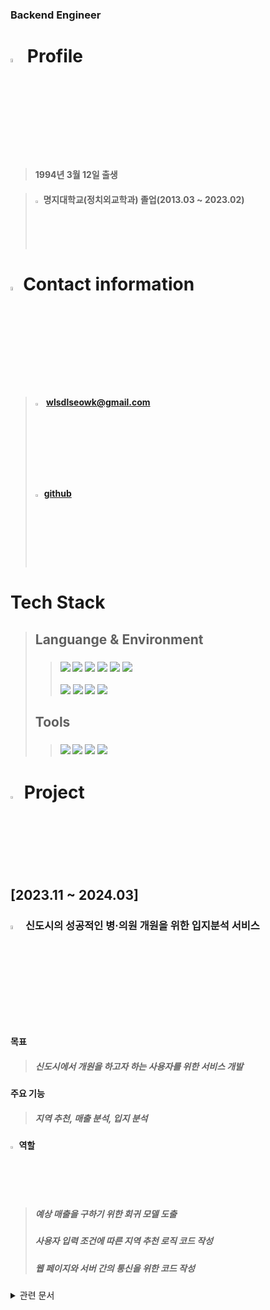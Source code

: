 ### Backend Engineer

# <img src="https://github.com/Tarikul-Islam-Anik/Animated-Fluent-Emojis/blob/master/Emojis/Objects/Identification%20Card.png" alt="profile" width="4%"> Profile
 
>#### 1994년 3월 12일 출생
 
>#### <img src="https://github.com/Tarikul-Islam-Anik/Animated-Fluent-Emojis/blob/master/Emojis/Travel%20and%20places/School.png" alt="Eyes" width="2%" > 명지대학교(정치외교학과) 졸업(2013.03 ~ 2023.02)
 

# <img src="https://github.com/Tarikul-Islam-Anik/Animated-Fluent-Emojis/blob/master/Emojis/Objects/Open%20Mailbox%20with%20Raised%20Flag.png" alt="info" width="4%">Contact information

>#### <img src="https://github.com/Tarikul-Islam-Anik/Animated-Fluent-Emojis/blob/master/Emojis/Objects/E-Mail.png" alt="email" width="3%" > wlsdlseowk@gmail.com
>#### <img src="https://github.com/Dongyoung-Kwak/Portfolio/assets/147033486/e8e11bde-6c96-4e76-b58d-e1cd8661a827" alt="github" width="3%">[github](https://github.com/Dongyoung-Kwak)

 # Tech Stack

>## Languange & Environment
>>###  <img src="https://img.shields.io/badge/java-007396?style=flat-square&logo=java&logoColor=white"/> <img src="https://img.shields.io/badge/JavaScript-F7DF1E?style=flat-square&logo=javascript&logoColor=black"/> <img src="https://img.shields.io/badge/MySQL-4479A1?style=flat&logo=MySQL&logoColor=white" /> <img src="https://img.shields.io/badge/HTML5-E34F26?style=flat-square&logo=html5&logoColor=white"/> <img src="https://img.shields.io/badge/CSS3-1572B6?style=flat-square&logo=css3&logoColor=white"/> <img src="https://img.shields.io/badge/Bootstrapap-7952B3?style=flat-square&logo=bootstrap&logoColor=white"/>
>><img src="https://img.shields.io/badge/Apache Tomcat-F8DC75?style=flat-square&logo=apachetomcat&logoColor=black"/> <img src="https://img.shields.io/badge/Spring-6DB33F?style=flat-square&logo=Spring&logoColor=white"/> <img src="https://img.shields.io/badge/ORACLE-F80000?style=flat-square&logo=oracle&logoColor=white"/> <img src="https://img.shields.io/badge/Mybatis-000000?style=flat&logo=Fluentd&logoColor=white" />
>## Tools
>> ### <img src="https://img.shields.io/badge/Eclipse%20IDE-2C2255?style=flat&logo=EclipseIDE&logoColor=white" /> <img src="https://img.shields.io/badge/Visual Studio Code-007ACC?style=flat-square&logo=Visual Studio Code&logoColor=white"/>  <img src="https://img.shields.io/badge/GitHub-181717?style=flat&logo=GitHub&logoColor=white" /> <img src="https://img.shields.io/badge/Tomcat-F8DC75?style=flat&logo=ApacheTomcat&logoColor=white" />
# <img src="https://github.com/Tarikul-Islam-Anik/Animated-Fluent-Emojis/blob/master/Emojis/Objects/Spiral%20Notepad.png" alt="profile" width="3%" > Project

## [2023.11 ~ 2024.03]

### <img src="https://github.com/Tarikul-Islam-Anik/Animated-Fluent-Emojis/blob/master/Emojis/Travel%20and%20places/Hospital.png" alt="profile" width="4%"> 신도시의 성공적인 병·의원 개원을 위한 입지분석 서비스

#### 목표 
>##### 신도시에서 개원을 하고자 하는 사용자를 위한 서비스 개발

#### 주요 기능
>##### 지역 추천, 매출 분석, 입지 분석

#### <img src="https://github.com/Tarikul-Islam-Anik/Animated-Fluent-Emojis/blob/master/Emojis/Hand%20gestures/Backhand%20Index%20Pointing%20Right%20Light%20Skin%20Tone.png" alt="Eyes" width="2%" />  역할
>##### 예상 매출을 구하기 위한 회귀 모델 도출
>
>##### 사용자 입력 조건에 따른 지역 추천 로직 코드 작성
>
>##### 웹 페이지와 서버 간의 통신을 위한 코드 작성
<details>
  <summary>관련 문서</summary>
 <details>
  <summary>
   프로젝트 기획서
  </summary>
  <img src="https://github.com/Dongyoung-Kwak/Dongyoung-Kwak.github/assets/147033486/7a57c2da-2767-4d44-bd86-013aa7678ff2">
  <img src="https://github.com/Dongyoung-Kwak/Dongyoung-Kwak.github/assets/147033486/0efc5123-1d09-405a-9243-9a55ad1c25a2">
  <img src="https://github.com/Dongyoung-Kwak/Dongyoung-Kwak.github/assets/147033486/840aadc6-0204-4da3-8330-3d8f71f34c2c">
  <img src="https://github.com/Dongyoung-Kwak/Dongyoung-Kwak.github/assets/147033486/c8002900-4a08-40b7-bd94-54a83ac374e6">
  <img src="https://github.com/Dongyoung-Kwak/Dongyoung-Kwak.github/assets/147033486/d4dde4f5-67dd-4c2d-92cc-26dfbe9607d4">
 </details>
  
 <details>
  <summary>개발 스케줄표</summary>
  <img src="https://github.com/Dongyoung-Kwak/Dongyoung-Kwak.github/assets/147033486/26b24381-2925-46b7-9994-3d8f67ca3ee8">
  <img src="https://github.com/Dongyoung-Kwak/Dongyoung-Kwak.github/assets/147033486/63e07a21-0658-4f34-b161-2a36331a8de7">
 </details>
  <details>
    <summary>화면 설계서</summary>
    <img src="https://github.com/Dongyoung-Kwak/Dongyoung-Kwak.github/assets/147033486/366b7f3c-843c-48ac-9533-5aa0105c62bf">
    <img src="https://github.com/Dongyoung-Kwak/Dongyoung-Kwak.github/assets/147033486/f497932f-84f6-4cb9-9c74-83c81719c56e">
    <img src="https://github.com/Dongyoung-Kwak/Dongyoung-Kwak.github/assets/147033486/0ee5c2d6-45d0-428b-ab97-ebe5af8be500">
  </details>
 <details>
<summary>요구사항 정의서</summary>
  <img src="https://github.com/Dongyoung-Kwak/Dongyoung-Kwak.github/assets/147033486/e2a9950f-fffd-4017-8d2f-9b17aac03c67">
  <img src="https://github.com/Dongyoung-Kwak/Dongyoung-Kwak.github/assets/147033486/81505a5b-ee14-4410-aa53-cc6b76164b9f">
 </details> 
</details>    
